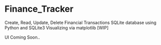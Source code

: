 # Finance_Tracker

Create, Read, Update, Delete Financial Transactions
SQLite database using Python and SQLite3
Visualizing via matplotlib [WIP]

UI Coming Soon..
